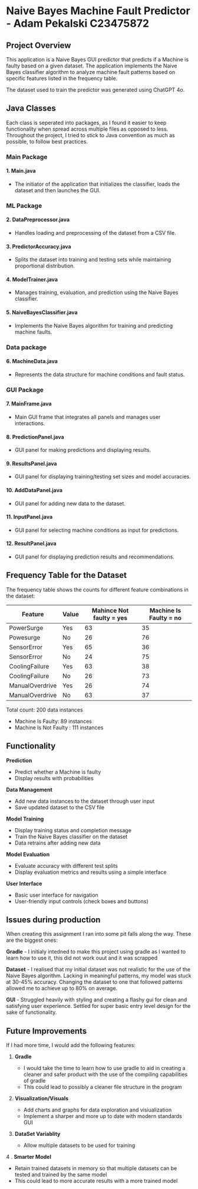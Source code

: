 # Naive Bayes Machine Fault Predictor - Adam Pekalski C23475872

## Project Overview
This application is a Naive Bayes GUI predictor that predicts if a Machine is faulty based on a given dataset. The application implements the Naive Bayes classifier algorithm to analyze machine fault patterns based on specific features listed in the frequency table.

The dataset used to train the predictor was generated using ChatGPT 4o.

## Java Classes

Each class is seperated into packages, as I found it easier to keep functionality when spread across multiple files as opposed to less.
Throughout the project, I tried to stick to Java convention as much as possible, to follow best practices.

### Main Package
#### 1. Main.java
   - The initiator of the application that initializes the classifier, loads the dataset and then launches the GUI.

### ML Package

#### 2. DataPreprocessor.java
  - Handles loading and preprocessing of the dataset from a CSV file.

#### 3. PredictorAccuracy.java
   - Splits the dataset into training and testing sets while maintaining proportional distribution.

#### 4. ModelTrainer.java
   - Manages training, evaluation, and prediction using the Naive Bayes classifier.

#### 5. NaiveBayesClassifier.java
   - Implements the Naive Bayes algorithm for training and predicting machine faults.

### Data package

#### 6. MachineData.java
   - Represents the data structure for machine conditions and fault status.

### GUI Package

#### 7. MainFrame.java
   - Main GUI frame that integrates all panels and manages user interactions.

#### 8. PredictionPanel.java
   - GUI panel for making predictions and displaying results.

#### 9. ResultsPanel.java
   - GUI panel for displaying training/testing set sizes and model accuracies.

#### 10. AddDataPanel.java
   - GUI panel for adding new data to the dataset.

#### 11. InputPanel.java
   - GUI panel for selecting machine conditions as input for predictions.

#### 12. ResultPanel.java
   - GUI panel for displaying prediction results and recommendations.


## Frequency Table for the Dataset
The frequency table shows the counts for different feature combinations in the dataset:

| Feature | Value | Mahince Not faulty = yes | Machine Is Faulty = no |
|---------|-------|----------------------|---------------------|
| PowerSurge | Yes | 63 | 35 |
| Powesurge | No | 26 | 76 |
| SensorError | Yes | 65 | 36 |
| SensorError | No | 24 | 75 |
| CoolingFailure | Yes | 63 | 38 |
| CoolingFailure | No | 26 | 73 |
| ManualOverdrive | Yes | 26 | 74 |
| ManualOverdrive | No | 63 | 37 |

Total count: 200 data instances
- Machine Is Faulty: 89 instances
- Machine Is Not Faulty : 111 instances


## Functionality 

 **Prediction**
   - Predict whether a Machine is faulty
   - Display results with probabilities

 **Data Management**
   - Add new data instances to the dataset through user input
   - Save updated dataset to the CSV file

 **Model Training**
   - Display training status and completion message
   - Train the Naive Bayes classifier on the dataset
   - Data retrains after adding new data

 **Model Evaluation**
   - Evaluate accuracy with different test splits
   - Display evaluation metrics and results using a simple interface

 **User Interface**
   - Basic user interface for navigation
   - User-friendly input controls (check boxes and buttons)

## Issues during production
When creating this assignment I ran into some pit falls along the way. These are the biggest ones:

 **Gradle**
    - I initialy intedned to make this project using gradle as I wanted to learn how to use it, this did not work ouut
    and it was scrapped

**Dataset**
    - I realised that my initial dataset was not realistic for the use of the Naive Bayes algorithm. Lacking in meaningful patterns, my model was stuck at 30-45% accuracy. Changing the dataset to one that followed patterns allowed me to achieve up to 80% on average.

**GUI**
    - Struggled heavily with styling and creating a flashy gui for clean and satisfying user experience. Settled for super basic
    entry level design for the sake of functionality.


## Future Improvements

If I had more time, I would add the following features:

1. **Gradle**
   - I would take the time to learn how to use gradle to aid in creating a cleaner and safer product with the use of the compiling capabilities of gradle
   - This could lead to possibly a cleaner file structure in the program

2. **Visualization/Visuals**
   - Add charts and graphs for data exploration and visiualization
   - Implement a sharper and more up to date with modern standards GUI

3. **DataSet Variablity**
   - Allow multiple datasets to be used for training
  
4 . **Smarter Model**
   - Retain trained datasets in memory so that multiple datasets can be tested and trained by the same model
   - This could lead to more accurate results with a more trained model
